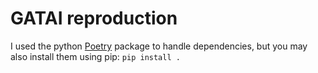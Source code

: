 # GATAI reproduction

I used the python [Poetry](https://python-poetry.org/docs/) package to handle dependencies, but you may also install them using pip:
`pip install .`
